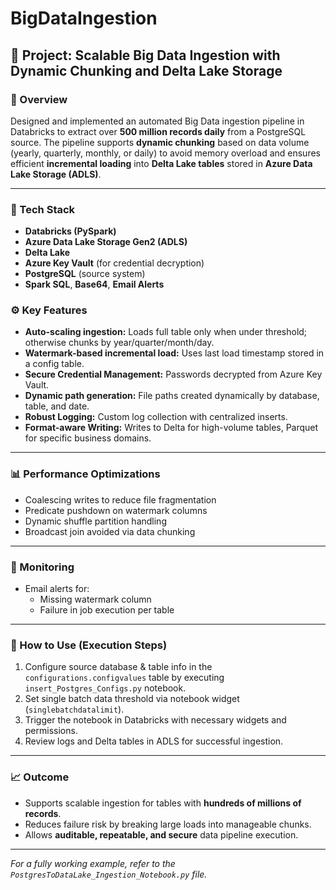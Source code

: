 # BigDataIngestion
## 📌 Project: Scalable Big Data Ingestion with Dynamic Chunking and Delta Lake Storage

### 📝 Overview
Designed and implemented an automated Big Data ingestion pipeline in Databricks to extract over **500 million records daily** from a PostgreSQL source. The pipeline supports **dynamic chunking** based on data volume (yearly, quarterly, monthly, or daily) to avoid memory overload and ensures efficient **incremental loading** into **Delta Lake tables** stored in **Azure Data Lake Storage (ADLS)**.

---

### 🔧 Tech Stack
- **Databricks (PySpark)**
- **Azure Data Lake Storage Gen2 (ADLS)**
- **Delta Lake**
- **Azure Key Vault** (for credential decryption)
- **PostgreSQL** (source system)
- **Spark SQL**, **Base64**, **Email Alerts**

### ⚙️ Key Features
- **Auto-scaling ingestion:** Loads full table only when under threshold; otherwise chunks by year/quarter/month/day.
- **Watermark-based incremental load:** Uses last load timestamp stored in a config table.
- **Secure Credential Management:** Passwords decrypted from Azure Key Vault.
- **Dynamic path generation:** File paths created dynamically by database, table, and date.
- **Robust Logging:** Custom log collection with centralized inserts.
- **Format-aware Writing:** Writes to Delta for high-volume tables, Parquet for specific business domains.

---

### 📊 Performance Optimizations
- Coalescing writes to reduce file fragmentation
- Predicate pushdown on watermark columns
- Dynamic shuffle partition handling
- Broadcast join avoided via data chunking

---

### 📧 Monitoring
- Email alerts for:
  - Missing watermark column
  - Failure in job execution per table

---

### 🧠 How to Use (Execution Steps)
1. Configure source database & table info in the `configurations.configvalues` table by executing `insert_Postgres_Configs.py` notebook.
2. Set single batch data threshold via notebook widget (`singlebatchdatalimit`).
3. Trigger the notebook in Databricks with necessary widgets and permissions.
4. Review logs and Delta tables in ADLS for successful ingestion.

---

### 📈 Outcome
- Supports scalable ingestion for tables with **hundreds of millions of records**.
- Reduces failure risk by breaking large loads into manageable chunks.
- Allows **auditable, repeatable, and secure** data pipeline execution.

---

*For a fully working example, refer to the `PostgresToDataLake_Ingestion_Notebook.py` file.*

